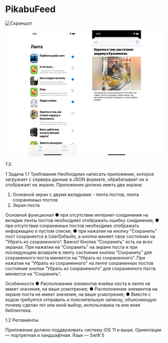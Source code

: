 # PikabuFeed

![Скриншот]()

<p align="center">
  <img width="600" height="400" src="/img/screenshots.png?raw=true">
</p>

ТЗ:

1 Задача
1.1 Требования
Необходимо написать приложение, которое загружает с сервера данные в JSON
формате, обрабатывает их и отображает на экране.
Приложение должно иметь два экрана:
1. Основной экран с двумя вкладками - лента постов, лента сохраненных постов
2. Экран поста

Основной функционал
● при отсутствии интернет-соединения на вкладке ленты постов необходимо
отображать ошибку соединения;
● при отсутствии сохраненных постов необходимо отображать информацию о
пустом списке;
● при нажатии на кнопку “Сохранить” пост сохраняется в UserDefaults, а кнопка
меняет свое состояние на ”Убрать из сохраненного”.
Важно! Кнопка “Сохранить” есть на всех экранах. При нажатии на “Сохранить” на
экране поста и при последующем возврате в ленту состояние кнопки “Сохранить” для
сохраненного поста меняется на “Убрать из сохраненного”. При нажатии на “Убрать из
сохраненного” на ленте сохраненных постов состояние кнопки “Убрать из
сохраненного” для сохраненного поста меняется на “Сохранить”.

Особенности
● Расположение элементов ячейки поста в ленте не имеет значения, на ваше
усмотрение;
● Расположение элементов на экране поста не имеет значения, на ваше
усмотрение;
● Вместе с кодом требуется отправить и пояснительную записку, объясняющую
почему сделан тот или иной выбор, использована та или иная библиотека.

1.2 Регламенты

Приложение должно поддерживать систему iOS 11 и выше.
Ориентации — портретная и ландшафтная.
Язык — Swift 5
